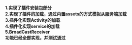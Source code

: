 **1.实现了插件安装包部分**  
**2.实现了插件的加载，通过内置assets的方式模拟从服务端加载**  
**3.插件化实现Activity的加载**  
**4.插件化实现service的加载**  
**5.BroadCastReceiver**  
**功能已经全部实现，并测试通过**
